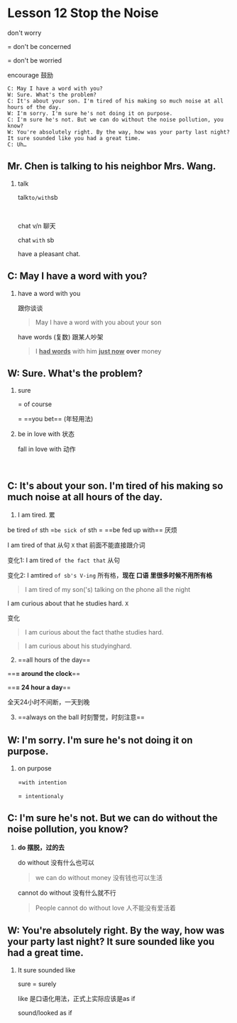 # Lesson 12  Stop the Noise

don't worry

= don't be concerned 

= don't be worried

encourage 鼓励



```
C: May I have a word with you? 
W: Sure. What's the problem? 
C: It's about your son. I'm tired of his making so much noise at all hours of the day. 
W: I'm sorry. I'm sure he's not doing it on purpose. 
C: I'm sure he's not. But we can do without the noise pollution, you know? 
W: You're absolutely right. By the way, how was your party last night? It sure sounded like you had a great time. 
C: Uh… 
```



## Mr. Chen is talking to his neighbor Mrs. Wang. 

1. talk

   talk` to/with `sb

   ​

   chat v/n 聊天

   chat `with` sb

   have a pleasant chat.



## C: May I have a word with you?

1. have a word with you

   跟你谈谈

   > May I have a word with you about your son

   have words (复数) 跟某人吵架

   > I **<u>had words</u>** with him **<u>just now</u>** **over** money

## W: Sure. What's the problem?

1. sure

   = of course 

   = ==you bet== (年轻用法)

2. be in love with 状态  

   fall in love with 动作

   ​

## C: It's about your son. I'm tired of his making so much noise at all hours of the day.

1. I am tired. 累   

be tired `of` sth =`be sick of` sth  = ==be fed up with== 厌烦

I am tired of that 从句   `X`  that 前面不能直接跟介词

变化1: I am tired `of the fact that` 从句 

变化2: I amtired `of sb's V-ing` 所有格，**现在 口语 里很多时候不用所有格**

> I am tired of my son('s) talking on the phone all the night

I am curious about that he studies hard.  `X`   

变化

> I am curious about the fact thathe studies hard.

> I am curious about his studyinghard.

2.  ==all hours of the day==

   ==**= around the clock**==

   ==**= 24 hour a day**==

   全天24小时不间断，一天到晚



3. ==always on the ball 时刻警觉，时刻注意==

## W: I'm sorry. I'm sure he's not doing it on purpose.

1. on purpose

   =`with intention`

   =` intentionaly`​


## C: I'm sure he's not. But we can do without the noise pollution, you know?

1. **do 摆脱，过的去**

   do without 没有什么也可以

   > we can do without money 没有钱也可以生活

   cannot do without 没有什么就不行

   > People cannot do without love 人不能没有爱活着



## W: You're absolutely right. By the way, how was your party last night? It sure sounded like you had a great time.

1. It sure sounded like

   sure = surely

   like 是口语化用法，正式上实际应该是as if

   sound/looked as if

   ​
